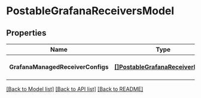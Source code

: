 # PostableGrafanaReceiversModel

## Properties
Name | Type | Description | Notes
------------ | ------------- | ------------- | -------------
**GrafanaManagedReceiverConfigs** | [**[]PostableGrafanaReceiverModel**](PostableGrafanaReceiver.md) |  | [optional] [default to null]

[[Back to Model list]](../README.md#documentation-for-models) [[Back to API list]](../README.md#documentation-for-api-endpoints) [[Back to README]](../README.md)


